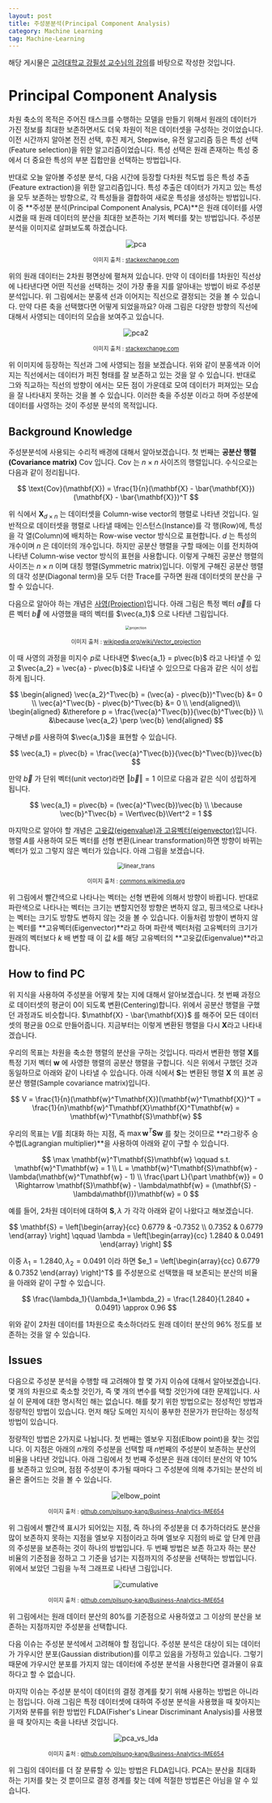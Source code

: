 ```yaml
---
layout: post
title: 주성분분석(Principal Component Analysis)
category: Machine Learning
tag: Machine-Learning
---
```




해당 게시물은 [고려대학교 강필성 교수님의 강의](https://github.com/pilsung-kang/Business-Analytics-IME654-)를 바탕으로 작성한 것입니다.

# Principal Component Analysis

차원 축소의 목적은 주어진 태스크를 수행하는 모델을 만들기 위해서 원래의 데이터가 가진 정보를 최대한 보존하면서도 더욱 차원이 적은 데이터셋을 구성하는 것이었습니다. 이전 시간까지 알아본 전진 선택, 후진 제거, Stepwise, 유전 알고리즘 등은 특성 선택(Feature selection)을 위한 알고리즘이었습니다. 특성 선택은 원래 존재하는 특성 중에서 더 중요한 특성의 부분 집합만을 선택하는 방법입니다.

반대로 오늘 알아볼 주성분 분석, 다음 시간에 등장할 다차원 척도법 등은 특성 추출(Feature extraction)을 위한 알고리즘입니다. 특성 추출은 데이터가 가지고 있는 특성을 모두 보존하는 방향으로, 각 특성들을 결합하여 새로운 특성을 생성하는 방법입니다. 이 중 **주성분 분석(Principal Component Analysis, PCA)**은 원래 데이터를 사영시켰을 때 원래 데이터의 분산을 최대한 보존하는 기저 벡터를 찾는 방법입니다. 주성분분석을 이미지로 살펴보도록 하겠습니다.  



<p align="center"><img src="https://i.stack.imgur.com/lNHqt.gif" alt="pca"  /></p>

<p align="center" style="font-size:80%">이미지 출처 : <a href="https://stats.stackexchange.com/questions/2691/making-sense-of-principal-component-analysis-eigenvectors-eigenvalues">stackexchange.com</a></p>



위의 원래 데이터는 2차원 평면상에 펼쳐져 있습니다. 만약 이 데이터를 1차원인 직선상에 나타낸다면 어떤 직선을 선택하는 것이 가장 좋을 지를 알아내는 방법이 바로 주성분분석입니다. 위 그림에서는 분홍색 선과 이어지는 직선으로 결정되는 것을 볼 수 있습니다. 만약 다른 축을 선택했다면 어떻게 되었을까요? 아래 그림은 다양한 방향의 직선에 대해서 사영되는 데이터의 모습을 보여주고 있습니다.



<p align="center"><img src="https://i.stack.imgur.com/Q7HIP.gif" alt="pca2"  /></p>

<p align="center" style="font-size:80%">이미지 출처 : <a href="https://stats.stackexchange.com/questions/2691/making-sense-of-principal-component-analysis-eigenvectors-eigenvalues">stackexchange.com</a></p>



위 이미지에 등장하는 직선과 그에 사영되는 점을 보겠습니다. 위와 같이 분홍색과 이어지는 직선에서는 데이터가 퍼진 형태를 잘 보존하고 있는 것을 알 수 있습니다. 반대로 그와 직교하는 직선의 방향이 에서는 모든 점이 가운데로 모여 데이터가 퍼져있는 모습을 잘 나타내지 못하는 것을 볼 수 있습니다. 이러한 축을 주성분 이라고 하며 주성분에 데이터를 사영하는 것이 주성분 분석의 목적입니다.



## Background Knowledge

주성분분석에 사용되는 수리적 배경에 대해서 알아보겠습니다. 첫 번째는 **공분산 행렬(Covariance matrix)** $\text{Cov}$ 입니다. $\text{Cov}$ 는 $n \times n$ 사이즈의 행렬입니다. 수식으로는 다음과 같이 정리됩니다.



$$
\text{Cov}(\mathbf{X}) = \frac{1}{n}(\mathbf{X} - \bar{\mathbf{X}})(\mathbf{X} - \bar{\mathbf{X}})^T
$$



위 식에서 $\mathbf{X}_{d \times n}$ 는 데이터셋을 Column-wise vector의 행렬로 나타낸 것입니다. 일반적으로 데이터셋을 행렬로 나타낼 때에는 인스턴스(Instance)를 각 행(Row)에,  특성을 각 열(Column)에 배치하는 Row-wise vector 방식으로 표현합니다. $d$ 는 특성의 개수이며 $n$ 은 데이터의 개수입니다. 하지만 공분산 행렬을 구할 때에는 이를 전치하여 나타낸 Column-wise vector 방식의 표현을 사용합니다. 이렇게 구해진 공분산 행렬의 사이즈는 $n \times n$ 이며 대칭 행렬(Symmetric matrix)입니다. 이렇게 구해진 공분산 행렬의 대각 성분(Diagonal term)을 모두 더한 Trace를 구하면 원래 데이터셋의 분산을 구할 수 있습니다.

다음으로 알아야 하는 개념은 [사영(Projection)](https://yngie-c.github.io/linear%20algebra/2020/09/12/projection/)입니다. 아래 그림은 특정 벡터 $\vec{a}$를 다른 벡터 $\vec{b}$ 에 사영했을 때의 벡터를 $\vec{a_1}$ 으로 나타낸 그림입니다.

<p align="center"><img src="https://upload.wikimedia.org/wikipedia/commons/9/98/Projection_and_rejection.png" alt="projection" style="zoom:50%;" /></p>

<p align="center" style="font-size:80%">이미지 출처 : <a href="https://en.wikipedia.org/wiki/Vector_projection">wikipedia.org/wiki/Vector_projection</a></p>



이 때 사영의 과정을 미지수 $p$로 나타내면 $\vec{a_1} = p\vec{b}$ 라고 나타낼 수 있고 $\vec{a_2} = \vec{a} - p\vec{b}$로 나타낼 수 있으므로 다음과 같은 식이 성립하게 됩니다.


$$
\begin{aligned}
\vec{a_2}^T\vec{b} = (\vec{a} - p\vec{b})^T\vec{b} &= 0 \\
\vec{a}^T\vec{b} - p\vec{b}^T\vec{b} &= 0 \\
\end{aligned}\\
\begin{aligned}
&\therefore p = \frac{\vec{a}^T\vec{b}}{\vec{b}^T\vec{b}} \\
&\because \vec{a_2} \perp \vec{b}
\end{aligned}
$$


구해낸 $p$를 사용하여 $\vec{a_1}$을 표현할 수 있습니다.


$$
\vec{a_1} = p\vec{b} = \frac{\vec{a}^T\vec{b}}{\vec{b}^T\vec{b}}\vec{b}
$$


만약 $\vec{b}$ 가 단위 벡터(unit vector)라면 $\Vert\vec{b}\Vert = 1$ 이므로 다음과 같은 식이 성립하게 됩니다.


$$
\vec{a_1} = p\vec{b} = (\vec{a}^T\vec{b})\vec{b} \\
\because \vec{b}^T\vec{b} = \Vert\vec{b}\Vert^2 = 1
$$


마지막으로 알아야 할 개념은 [고윳값(eigenvalue)과 고유벡터(eigenvector)](https://yngie-c.github.io/linear%20algebra/2020/09/30/eigenvectors/)입니다. 행렬 $A$를 사용하여 모든 벡터를 선형 변환(Linear transformation)하면 방향이 바뀌는 벡터가 있고 그렇지 않은 벡터가 있습니다. 아래 그림을 보겠습니다.

<p align="center"><img src="https://upload.wikimedia.org/wikipedia/commons/a/ad/Eigenvectors-extended.gif" alt="linear_trans" style="zoom: 80%;" /></p>

<p align="center" style="font-size:80%">이미지 출처 : <a href="https://commons.wikimedia.org/wiki/File:Eigenvectors-extended.gif">commons.wikimedia.org</a></p>

위 그림에서 빨간색으로 나타나는 벡터는 선형 변환에 의해서 방향이 바뀝니다. 반대로 파란색으로 나타나는 벡터는 크기는 변할지언정 방향은 변하지 않고, 핑크색으로 나타나는 벡터는 크기도 방향도 변하지 않는 것을 볼 수 있습니다. 이들처럼 방향이 변하지 않는 벡터를 **고유벡터(Eigenvector)**라고 하며 파란색 벡터처럼 고유벡터의 크기가 원래의 벡터보다 $k$ 배 변할 때 이 값 $k$를 해당 고유벡터의 **고윳값(Eigenvalue)**라고 합니다.



## How to find PC

위 지식을 사용하여 주성분을 어떻게 찾는 지에 대해서 알아보겠습니다. 첫 번째 과정으로 데이터셋의 평균이 0이 되도록 변환(Centering)합니다. 위에서 공분산 행렬을 구했던 과정과도 비슷합니다. $\mathbf{X} - \bar{\mathbf{X}}$ 를 해주어 모든 데이터셋의 평균을 0으로 만들어줍니다. 지금부터는 이렇게 변환된 행렬을 다시 $\mathbf{X}$라고 나타내겠습니다.

우리의 목표는 차원을 축소한 행렬의 분산을 구하는 것입니다. 따라서 변환한 행렬 $\mathbf{X}$를 특정 기저 벡터 $\mathbf{w}$ 에 사영한 행렬의 공분산 행렬을 구합니다. 식은 위에서 구했던 것과 동일하므로 아래와 같이 나타낼 수 있습니다. 아래 식에서 $\mathbf{S}$는 변환된 행렬 $\mathbf{X}$ 의 표본 공분산 행렬(Sample covariance matrix)입니다.


$$
V = \frac{1}{n}(\mathbf{w}^T\mathbf{X})(\mathbf{w}^T\mathbf{X})^T = \frac{1}{n}\mathbf{w}^T\mathbf{X}\mathbf{X}^T\mathbf{w} = \mathbf{w}^T\mathbf{S}\mathbf{w}
$$


우리의 목표는 $V$를 최대화 하는 지점, 즉 $\max \mathbf{w}^T\mathbf{S}\mathbf{w}$ 를 찾는 것이므로 **라그랑주 승수법(Lagrangian multiplier)**을 사용하여 아래와 같이 구할 수 있습니다.


$$
\max \mathbf{w}^T\mathbf{S}\mathbf{w} \qquad s.t. \mathbf{w}^T\mathbf{w} = 1 \\
L = \mathbf{w}^T\mathbf{S}\mathbf{w} - \lambda(\mathbf{w}^T\mathbf{w} - 1) \\
\frac{\part L}{\part \mathbf{w}} = 0 \Rightarrow \mathbf{S}\mathbf{w} - \lambda\mathbf{w} = (\mathbf{S} - \lambda\mathbf{I})\mathbf{w} = 0
$$


예를 들어, 2차원 데이터에 대하여 $\mathbf{S}, \lambda$ 가 각각 아래와 같이 나왔다고 해보겠습니다.


$$
\mathbf{S} = \left[\begin{array}{cc} 0.6779 & -0.7352 \\ 0.7352 & 0.6779 \end{array} \right] \qquad \lambda = \left[\begin{array}{cc} 1.2840 & 0.0491 \end{array} \right]
$$


이중 $\lambda_1 = 1.2840, \lambda_2 = 0.0491$ 이라 하면 $e_1 = \left[\begin{array}{cc} 0.6779 & 0.7352 \end{array} \right]^T$ 를 주성분으로 선택했을 때 보존되는 분산의 비율을 아래와 같이 구할 수 있습니다.


$$
\frac{\lambda_1}{\lambda_1+\lambda_2} = \frac{1.2840}{1.2840 + 0.0491} \approx 0.96
$$


위와 같이 2차원 데이터를 1차원으로 축소하더라도 원래 데이터 분산의 96% 정도를 보존하는 것을 알 수 있습니다.

## Issues

다음으로 주성분 분석을 수행할 때 고려해야 할 몇 가지 이슈에 대해서 알아보겠습니다. 몇 개의 차원으로 축소할 것인가, 즉 몇 개의 변수를 택할 것인가에 대한 문제입니다. 사실 이 문제에 대한 명시적인 해는 없습니다. 해를 찾기 위한 방법으로는 정성적인 방법과 정량적인 방법이 있습니다. 먼저 해당 도메인 지식이 풍부한 전문가가 판단하는 정성적 방법이 있습니다.

정량적인 방법은 2가지로 나뉩니다. 첫 번째는 엘보우 지점(Elbow point)을 찾는 것입니다. 이 지점은 아래의 $n$개의 주성분을 선택할 때 $n$번째의 주성분이 보존하는 분산의 비율을 나타낸 것입니다. 아래 그림에서 첫 번째 주성분은 원래 데이터 분산의 약 10%를 보존하고 있으며, 점점 주성분이 추가될 때마다 그 주성분에 의해 추가되는 분산의 비율은 줄어드는 것을 볼 수 있습니다. 

<p align="center"><img src="https://user-images.githubusercontent.com/45377884/94834445-5af50f00-044b-11eb-8a79-3f1b2d2944b7.png" alt="elbow_point"  /></p>

<p align="center" style="font-size:80%">이미지 출처 : <a href="https://github.com/pilsung-kang/Business-Analytics-IME654-">github.com/pilsung-kang/Business-Analytics-IME654</a></p>

위 그림에서 빨간색 표시가 되어있는 지점, 즉 하나의 주성분을 더 추가하더라도 분산을 많이 보존하지 못하는 지점을 엘보우 지점이라고 하며 엘보우 지점의 바로 앞 단계 만큼의 주성분을 보존하는 것이 하나의 방법입니다. 두 번째 방법은 보존 하고자 하는 분산 비율의 기준점을 정하고 그 기준을 넘기는 지점까지의 주성분을 선택하는 방법입니다. 위에서 보았던 그림을 누적 그래프로 나타낸 그림입니다. 

<p align="center"><img src="https://user-images.githubusercontent.com/45377884/94836458-f8e9d900-044d-11eb-8441-5a81f8f75af3.png" alt="cumulative"  /></p>

<p align="center" style="font-size:80%">이미지 출처 : <a href="https://github.com/pilsung-kang/Business-Analytics-IME654-">github.com/pilsung-kang/Business-Analytics-IME654</a></p>

위 그림에서는 원래 데이터 분산의 80%를 기준점으로 사용하였고 그 이상의 분산을 보존하는 지점까지만 주성분을 선택합니다. 

다음 이슈는 주성분 분석에서 고려해야 할 점입니다. 주성분 분석은 대상이 되는 데이터가 가우시안 분포(Gaussian distribution)를 이루고 있음을 가정하고 있습니다. 그렇기 때문에 가우시안 분포를 가지지 않는 데이터에 주성분 분석을 사용한다면 결과물이 유효하다고 할 수 없습니다.

마지막 이슈는 주성분 분석이 데이터의 결정 경계를 찾기 위해 사용하는 방법은 아니라는 점입니다. 아래 그림은 특정 데이터셋에 대하여 주성분 분석을 사용했을 때 찾아지는 기저와 분류를 위한 방법인 FLDA(Fisher's Linear Discriminant Analysis)를 사용했을 때 찾아지는 축을 나타낸 것입니다.



<p align="center"><img src="https://user-images.githubusercontent.com/45377884/94838543-b675cb80-0450-11eb-9fa8-f513787144c4.PNG" alt="pca_vs_lda"  /></p>

<p align="center" style="font-size:80%">이미지 출처 : <a href="https://github.com/pilsung-kang/Business-Analytics-IME654-">github.com/pilsung-kang/Business-Analytics-IME654</a></p>

위 그림의 데이터를 더 잘 분류할 수 있는 방법은 FLDA입니다. PCA는 분산을 최대화 하는 기저를 찾는 것 뿐이므로 결정 경계를 찾는 데에 적절한 방법론은 아님을 알 수 있습니다.

